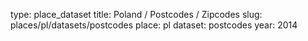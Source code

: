 type: place_dataset
title: Poland / Postcodes / Zipcodes
slug: places/pl/datasets/postcodes
place: pl
dataset: postcodes
year: 2014
